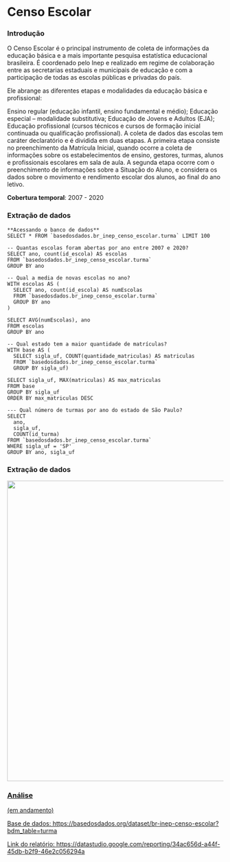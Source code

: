 <span align="left">

# Censo Escolar 

</span>

<span align="left"> 

### Introdução 

</span>

O Censo Escolar é o principal instrumento de coleta de informações da educação básica e a mais importante pesquisa estatística educacional brasileira. É coordenado pelo Inep e realizado em regime de colaboração entre as secretarias estaduais e municipais de educação e com a participação de todas as escolas públicas e privadas do país.

Ele abrange as diferentes etapas e modalidades da educação básica e profissional:

Ensino regular (educação infantil, ensino fundamental e médio);
Educação especial – modalidade substitutiva;
Educação de Jovens e Adultos (EJA);
Educação profissional (cursos técnicos e cursos de formação inicial continuada ou qualificação profissional).
A coleta de dados das escolas tem caráter declaratório e é dividida em duas etapas. A primeira etapa consiste no preenchimento da Matrícula Inicial, quando ocorre a coleta de informações sobre os estabelecimentos de ensino, gestores, turmas, alunos e profissionais escolares em sala de aula. A segunda etapa ocorre com o preenchimento de informações sobre a Situação do Aluno, e considera os dados sobre o movimento e rendimento escolar dos alunos, ao final do ano letivo.

**Cobertura temporal**: 2007 - 2020

<span align="left"> 

### Extração de dados
  
</span>

```
**Acessando o banco de dados**
SELECT * FROM `basedosdados.br_inep_censo_escolar.turma` LIMIT 100

-- Quantas escolas foram abertas por ano entre 2007 e 2020?
SELECT ano, count(id_escola) AS escolas
FROM `basedosdados.br_inep_censo_escolar.turma` 
GROUP BY ano

-- Qual a media de novas escolas no ano?
WITH escolas AS (
  SELECT ano, count(id_escola) AS numEscolas
  FROM `basedosdados.br_inep_censo_escolar.turma`
  GROUP BY ano
)

SELECT AVG(numEscolas), ano
FROM escolas
GROUP BY ano

-- Qual estado tem a maior quantidade de matrículas?
WITH base AS (
  SELECT sigla_uf, COUNT(quantidade_matriculas) AS matriculas
  FROM `basedosdados.br_inep_censo_escolar.turma` 
  GROUP BY sigla_uf)

SELECT sigla_uf, MAX(matriculas) AS max_matriculas
FROM base
GROUP BY sigla_uf
ORDER BY max_matriculas DESC

--- Qual número de turmas por ano do estado de São Paulo?
SELECT 
  ano,
  sigla_uf,
  COUNT(id_turma)
FROM `basedosdados.br_inep_censo_escolar.turma` 
WHERE sigla_uf = 'SP'
GROUP BY ano, sigla_uf
```

<span align="left"> 

### Extração de dados
  
</span>

<div align="left">
<a href="https://lookerstudio.google.com/reporting/34ac656d-a44f-45db-b2f9-46e2c056294a"><img src="https://github.com/user-attachments/assets/fec3f81d-2595-4482-ad4d-1de5d6f5a25c" width="700px" />
</div>

<span align="left"> 

### Análise
  
</span>
(em andamento)

<p> Base de dados: https://basedosdados.org/dataset/br-inep-censo-escolar?bdm_table=turma </p>
<p> Link do relatório: https://datastudio.google.com/reporting/34ac656d-a44f-45db-b2f9-46e2c056294a </p>
